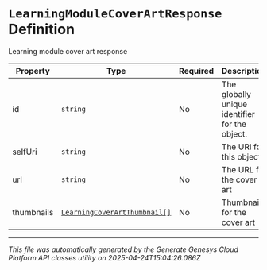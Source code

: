 # `LearningModuleCoverArtResponse` Definition

Learning module cover art response

| Property | Type | Required | Description |
|----------|------|----------|-------------|
| id | `string` | No | The globally unique identifier for the object. |
| selfUri | `string` | No | The URI for this object |
| url | `string` | No | The URL for the cover art |
| thumbnails | [`LearningCoverArtThumbnail[]`](learningcoverartthumbnail-definition.md) | No | Thumbnails for the cover art |

---

*This file was automatically generated by the Generate Genesys Cloud Platform API classes utility on 2025-04-24T15:04:26.086Z*